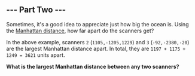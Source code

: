 ## --- Part Two ---
Sometimes, it's a good idea to appreciate just how big<!--- The deepest parts of the ocean are about as deep as the altitude of a normal commercial aircraft, roughly 11 kilometers or 36000 feet. --> the ocean is. Using the [Manhattan distance](https://en.wikipedia.org/wiki/Taxicab_geometry), how far apart do the scanners get?
 
In the above example, scanners `2` (`1105,-1205,1229`) and `3` (`-92,-2380,-20`) are the largest Manhattan distance apart. In total, they are `1197 + 1175 + 1249 = 3621` units apart.
 
**What is the largest Manhattan distance between any two scanners?**
 